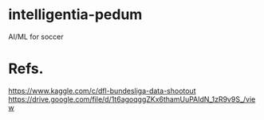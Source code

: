 
# intelligentia-pedum
AI/ML for soccer

# Refs.
https://www.kaggle.com/c/dfl-bundesliga-data-shootout
https://drive.google.com/file/d/1t6agoqggZKx6thamUuPAIdN_1zR9v9S_/view

